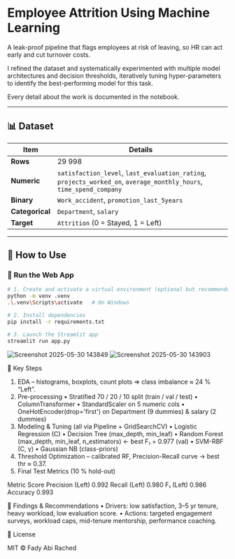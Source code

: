 # **Employee Attrition Using Machine Learning**

A leak-proof pipeline that flags employees at risk of leaving, so HR can act early and cut turnover costs.

I refined the dataset and systematically experimented with multiple model architectures and decision thresholds, iteratively tuning hyper-parameters to identify the best-performing model for this task.

Every detail about the work is documented in the notebook.

---

## 📊 Dataset
| Item | Details |
|------|---------|
| **Rows** | 29 998 |
| **Numeric** | `satisfaction_level`, `last_evaluation_rating`, `projects_worked_on`, `average_monthly_hours`, `time_spend_company` |
| **Binary** | `Work_accident`, `promotion_last_5years` |
| **Categorical** | `Department`, `salary` |
| **Target** | `Attrition` (0 = Stayed, 1 = Left) |

---

## 🚀 How to Use

### 🧠 Run the Web App

```bash
# 1. Create and activate a virtual environment (optional but recommended)
python -m venv .venv
.\.venv\Scripts\activate   # On Windows

# 2. Install dependencies
pip install -r requirements.txt

# 3. Launch the Streamlit app
streamlit run app.py
```
![Screenshot 2025-05-30 143849](https://github.com/user-attachments/assets/a63b32a7-b119-4b66-83fb-01a4047f69f1)
![Screenshot 2025-05-30 143903](https://github.com/user-attachments/assets/578236a9-ae83-4b15-b8ef-dd9f4232dd89)

🔑 Key Steps

1.	EDA – histograms, boxplots, count plots ⇒ class imbalance ≈ 24 % “Left”.
2.	Pre-processing
•	Stratified 70 / 20 / 10 split (train / val / test)
•	ColumnTransformer
•	StandardScaler on 5 numeric cols
•	OneHotEncoder(drop='first') on Department (9 dummies) & salary (2 dummies)
3.	Modeling & Tuning (all via Pipeline + GridSearchCV)
•	Logistic Regression (C)
•	Decision Tree (max_depth, min_leaf)
•	Random Forest (max_depth, min_leaf, n_estimators) ← best F₁ = 0.977 (val)
•	SVM-RBF (C, γ)
•	Gaussian NB (class-priors)
4.	Threshold Optimization – calibrated RF, Precision-Recall curve → best thr ≈ 0.37.
5.	Final Test Metrics (10 % hold-out)

Metric	Score
Precision (Left)	0.992
Recall (Left)	0.980
F₁ (Left)	0.986
Accuracy	0.993

📌 Findings & Recommendations
	•	Drivers: low satisfaction, 3–5 yr tenure, heavy workload, low evaluation score.
	•	Actions: targeted engagement surveys, workload caps, mid-tenure mentorship, performance coaching.

📝 License

MIT © Fady Abi Rached
